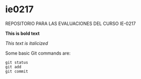# ie0217
REPOSITORIO PARA LAS EVALUACIONES DEL CURSO IE-0217 

**This is bold text**

_This text is italicized_

Some basic Git commands are:
```
git status
git add
git commit
```
